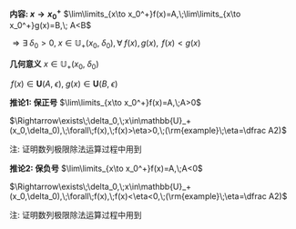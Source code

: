 **内容: $x\to x_0^+$**
$\lim\limits_{x\to x_0^+}f(x)=A,\;\lim\limits_{x\to x_0^+}g(x)=B,\; A<B$

$\Rightarrow\exists\;\delta_0>0,\;x\in\mathbb{U}_+(x_0,\;\delta_0),\forall\;f(x),\,g(x),\;\,f(x)<g(x)$

**几何意义**
$x\in\mathbb{U}_+(x_0,\;\delta_0)$

$\,f(x)\in\mathbf{U}(A,\;\epsilon),\;g(x)\in\mathbf{U}(B,\;\epsilon)$

**推论1: 保正号**
$\lim\limits_{x\to x_0^+}f(x)=A,\;A>0$

$\Rightarrow\exists\;\delta_0,\;x\in\mathbb{U}_+(x_0,\delta_0),\;\forall\;f(x),\;f(x)>\eta>0,\;(\rm{example}\;\eta=\dfrac A2)$

注: 证明数列极限除法运算过程中用到

**推论2: 保负号**
$\lim\limits_{x\to x_0^+}f(x)=A,\;A<0$

$\Rightarrow\exists\;\delta_0,\;x\in\mathbb{U}_+(x_0,\delta_0),\;\forall\;f(x),\;f(x)<\eta<0,\;(\rm{example}\;\eta=\dfrac A2)$

注: 证明数列极限除法运算过程中用到
